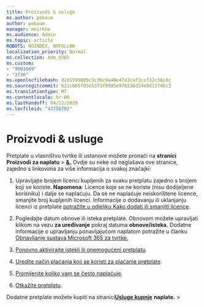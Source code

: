 ```yaml
---
title: Proizvodi & usluge
ms.author: pebaum
author: pebaum
manager: mnirkhe
ms.audience: Admin
ms.topic: article
ROBOTS: NOINDEX, NOFOLLOW
localization_priority: Normal
ms.collection: Adm_O365
ms.custom:
- "9001669"
- "3736"
ms.openlocfilehash: d2d1599809c3c36c9a46e47a3caf3ccf32c38c8c
ms.sourcegitcommit: 631cbb5f03e5371f0995e976536d24e9d13746c3
ms.translationtype: MT
ms.contentlocale: hr-HR
ms.lasthandoff: 04/22/2020
ms.locfileid: "43758782"
---
```

# <a name="products--services"></a>Proizvodi & usluge

Pretplate u vlasništvu tvrtke ili ustanove možete pronaći na **stranici Proizvodi za naplatu** > [**&.**](https://go.microsoft.com/fwlink/p/?linkid=842054) Ovdje su neke od naglašava ove stranice, zajedno s linkovima za više informacija o svakoj značajki:

1. Upravljajte brojem licenci kupljenih za svaku pretplatu zajedno s brojem koji se koriste.  **Napomena**: Licence koje se ne koriste (nisu dodijeljene korisniku) i dalje se naplaćuju.  Da se ne naplaćuje neiskorištene licence, smanjite broj kupljenih licenci. Informacije o dodavanju ili uklanjanju licenci iz pretplate [potražite u odjeljku Kako dodati ili smanjiti licence](https://docs.microsoft.com/alchemyinsights/how-to-add-or-reduce-licenses).

2. Pogledajte datum obnove ili isteka pretplate.  Obnovom možete upravljati klikom na vezu **za uređivanje** pokraj datuma **obnove/isteka.**  Dodatne informacije o upravljanju ponavljajućom naplatom potražite u članku [Obnavljanje sustava Microsoft 365 za tvrtke.](https://go.microsoft.com/fwlink/?linkid=2119216)

3. [Ponovno aktivirajte istekli ili onemogućeni pretplatu](https://go.microsoft.com/fwlink/?linkid=2117519).

4. [Uredite način plaćanja koji se koristi za plaćanje pretplate](https://go.microsoft.com/fwlink/?linkid=2117167).

5. [Promijenite koliko vam se često naplaćuje](https://go.microsoft.com/fwlink/?linkid=2119112).

6. [Otkažite pretplatu](https://go.microsoft.com/fwlink/?linkid=2119113).

Dodatne pretplate možete kupiti na stranici[**Usluge kupnje**](https://go.microsoft.com/fwlink/p/?linkid=868433) **naplate.** > 

